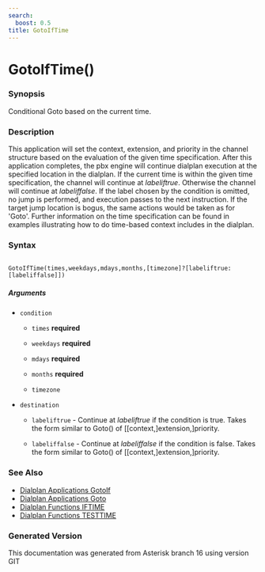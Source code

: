 ```yaml
---
search:
  boost: 0.5
title: GotoIfTime
---
```


# GotoIfTime()

### Synopsis

Conditional Goto based on the current time.

### Description

This application will set the context, extension, and priority in the channel structure based on the evaluation of the given time specification. After this application completes, the pbx engine will continue dialplan execution at the specified location in the dialplan. If the current time is within the given time specification, the channel will continue at _labeliftrue_. Otherwise the channel will continue at _labeliffalse_. If the label chosen by the condition is omitted, no jump is performed, and execution passes to the next instruction. If the target jump location is bogus, the same actions would be taken as for 'Goto'. Further information on the time specification can be found in examples illustrating how to do time-based context includes in the dialplan.<br>


### Syntax


```

GotoIfTime(times,weekdays,mdays,months,[timezone]?[labeliftrue:[labeliffalse]])
```
##### Arguments


* `condition`

    * `times` **required**

    * `weekdays` **required**

    * `mdays` **required**

    * `months` **required**

    * `timezone`

* `destination`

    * `labeliftrue` - Continue at _labeliftrue_ if the condition is true. Takes the form similar to Goto() of \[\[context,\]extension,\]priority.<br>

    * `labeliffalse` - Continue at _labeliffalse_ if the condition is false. Takes the form similar to Goto() of \[\[context,\]extension,\]priority.<br>

### See Also

* [Dialplan Applications GotoIf](/Asterisk_16_Documentation/API_Documentation/Dialplan_Applications/GotoIf)
* [Dialplan Applications Goto](/Asterisk_16_Documentation/API_Documentation/Dialplan_Applications/Goto)
* [Dialplan Functions IFTIME](/Asterisk_16_Documentation/API_Documentation/Dialplan_Functions/IFTIME)
* [Dialplan Functions TESTTIME](/Asterisk_16_Documentation/API_Documentation/Dialplan_Functions/TESTTIME)


### Generated Version

This documentation was generated from Asterisk branch 16 using version GIT 
